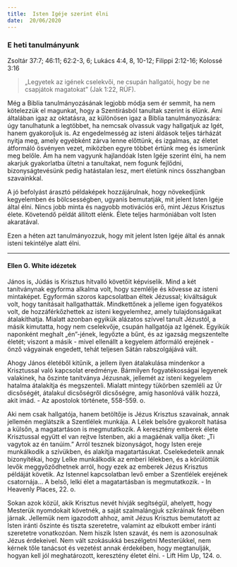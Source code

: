 ```yaml
---
title:  Isten Igéje szerint élni
date:  20/06/2020
---
```


### E heti tanulmányunk
Zsoltár 37:7; 46:11; 62:2-3, 6; Lukács 4:4, 8, 10-12; Filippi 2:12-16; Kolossé 3:16

> <p></p>
> „Legyetek az igének cselekvői, ne csupán hallgatói, hogy be ne csapjátok magatokat” (Jak 1:22, RÚF).

Még a Biblia tanulmányozásának legjobb módja sem ér semmit, ha nem kötelezzük el magunkat, hogy a Szentírásból tanultak szerint is élünk. Ami általában igaz az oktatásra, az különösen igaz a Biblia tanulmányozására: úgy tanulhatunk a legtöbbet, ha nemcsak olvassuk vagy hallgatjuk az Igét, hanem gyakoroljuk is. Az engedelmesség az isteni áldások teljes tárházát nyitja meg, amely egyébként zárva lenne előttünk, és izgalmas, az életet átformáló ösvényen vezet, miközben egyre többet értünk meg és ismerünk meg belőle. Ám ha nem vagyunk hajlandóak Isten Igéje szerint élni, ha nem akarjuk gyakorlatba ültetni a tanultakat, nem fogunk fejlődni, bizonyságtevésünk pedig hatástalan lesz, mert életünk nincs összhangban szavainkkal.

A jó befolyást árasztó példaképek hozzájárulnak, hogy növekedjünk kegyelemben és bölcsességben, ugyanis bemutatják, mit jelent Isten Igéje által élni. Nincs jobb minta és nagyobb motivációs erő, mint Jézus Krisztus élete. Követendő példát állított elénk. Élete teljes harmóniában volt Isten akaratával.

Ezen a héten azt tanulmányozzuk, hogy mit jelent Isten Igéje által és annak isteni tekintélye alatt élni.

---

#### Ellen G. White idézetek

János is, Júdás is Krisztus hitvalló követőit képviselik. Mind a két tanítványnak egyforma alkalma volt, hogy szemlélje és kövesse az isteni mintaképet. Egyformán szoros kapcsolatban éltek Jézussal; kiváltságuk volt, hogy tanításait hallgathatták. Mindkettőnek a jelleme igen fogyatékos volt, de hozzáférkőzhettek az isteni kegyelemhez, amely tulajdonságaikat átalakíthatja. Mialatt azonban egyikük alázatos szívvel tanult Jézustól, a másik kimutatta, hogy nem cselekvője, csupán hallgatója az Igének. Egyikük naponként meghalt „én”-jének, legyőzte a bűnt, és az igazság megszentelte életét; viszont a másik - mivel ellenállt a kegyelem átformáló erejének - önző vágyainak engedett, tehát teljesen Sátán rabszolgájává vált.

Ahogy János életéből kitűnik, a jellem ilyen átalakulása mindenkor a Krisztussal való kapcsolat eredménye. Bármilyen fogyatékosságai legyenek valakinek, ha őszinte tanítványa Jézusnak, jellemét az isteni kegyelem hatalma átalakítja és megszenteli. Mialatt mintegy tükörben szemléli az Úr dicsőségét, átalakul dicsőségről dicsőségre, amíg hasonlóvá válik hozzá, akit imád. - Az apostolok története, 558-559. o.

Aki nem csak hallgatója, hanem betöltője is Jézus Krisztus szavainak, annak jellemén meglátszik a Szentlélek munkája. A Lélek belsőre gyakorolt hatása a külsőn, a magatartáson is megmutatkozik. A keresztény emberek élete Krisztussal együtt el van rejtve Istenben, aki a magáénak vallja őket: „Ti vagytok az én tanúim.” Arról tesznek bizonyságot, hogy Isten ereje munkálkodik a szívükben, és alakítja magatartásukat. Cselekedeteik annak bizonyítékai, hogy Lelke munkálkodik az emberi lélekben, és a körülöttük levők meggyőződhetnek arról, hogy ezek az emberek Jézus Krisztus példáját követik. Az Istennel kapcsolatban levő ember a Szentlélek erejének csatornája... A belső, lelki élet a magatartásban is megmutatkozik. - In Heavenly Places, 22. o.

Sokan azok közül, akik Krisztus nevét hívják segítségül, ahelyett, hogy Mesterük nyomdokait követnék, a saját szalmalángjuk szikráinak fényében járnak. Jellemük nem igazodott ahhoz, amit Jézus Krisztus bemutatott az Isten iránti őszinte és tiszta szeretetre, valamint az elbukott ember iránti szeretetre vonatkozóan. Nem hiszik Isten szavát, és nem is azonosulnak Jézus érdekeivel. Nem vált szokásukká beszélgetni Mesterükkel, nem kérnek tőle tanácsot és vezetést annak érdekében, hogy megtanulják, hogyan kell jól meghatározott, keresztény életet élni. - Lift Him Up, 124. o.

